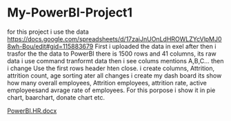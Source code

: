 # My-PowerBI-Project1
for this project i use the data https://docs.google.com/spreadsheets/d/17zaiJnUOnLdHROWLZYcVlpMJ08wh-Bou/edit#gid=115883679
First i uploaded the data in exel after then   i trasfor the the data to PowerBI
there is 1500 rows and 41 columns, its raw data i use command tranformt data then i see colums mentions A,B,C...
then i change Use the first rows header hten close. i create  columns,  Attrition,  attrition count, age sorting
ater all changes i create my dash board its show how many  overall employees, Attrition employees, attrition rate, active employeesand avrage rate of employees.
For this porpose i show it in pie chart, baarchart, donate chart etc.


[PowerBI.HR.docx](https://github.com/AliShaukat786/My-PowerBI-Project1/files/11224352/PowerBI.HR.docx)
